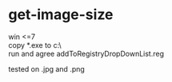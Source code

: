 # get-image-size
win <=7 \
copy *.exe to c:\\ \
run and agree addToRegistryDropDownList.reg

tested on .jpg and .png

